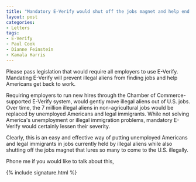 ```yaml
---
title: "Mandatory E-Verify would shut off the jobs magnet and help end illegal immigration"
layout: post
categories:
- Letters
tags:
- E-Verify
- Paul Cook
- Dianne Feinstein
- Kamala Harris
---
```


Please pass legislation that would require all employers to use E-Verify. Mandating E-Verify will prevent illegal aliens from finding jobs and help Americans get back to work.

Requiring employers to run new hires through the Chamber of Commerce-supported E-Verify system, would gently move illegal aliens out of U.S. jobs. Over time, the 7 million illegal aliens in non-agricultural jobs would be replaced by unemployed Americans and legal immigrants. While not solving America's unemployment or illegal immigration problems, mandatory E-Verify would certainly lessen their severity.

Clearly, this is an easy and effective way of putting unemployed Americans and legal immigrants in jobs currently held by illegal aliens while also shutting off the jobs magnet that lures so many to come to the U.S. illegally.

Phone me if you would like to talk about this,

{% include signature.html %}
